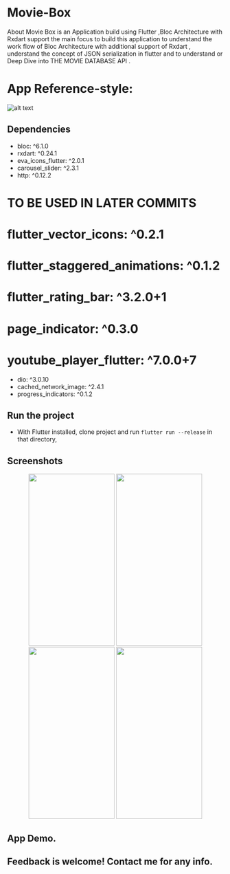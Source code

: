 # Movie-Box

About
Movie Box is an Application build using Flutter ,Bloc Architecture with Rxdart support the main focus to build this application to understand the work flow of Bloc Architecture with additional support of Rxdart , understand the concept of JSON serialization in flutter and to understand or Deep Dive into THE MOVIE DATABASE API .


# App Reference-style: 
![alt text][logo]

[logo]: https://play-lh.googleusercontent.com/V9xrTlC9frzQ1In54m0giltdq2vqWLOQS3TVAAn0Xywc0bCBQXzjMThNM09RV3SXdGw=s180-rw "	
WatchBox - Movies & TV shows watchlist"


## Dependencies 
 - bloc: ^6.1.0
 - rxdart: ^0.24.1
 - eva_icons_flutter: ^2.0.1
 - carousel_slider: ^2.3.1
 - http: ^0.12.2
  
  # TO BE USED IN LATER COMMITS

  # flutter_vector_icons: ^0.2.1
  # flutter_staggered_animations: ^0.1.2
  # flutter_rating_bar: ^3.2.0+1
  # page_indicator: ^0.3.0
  # youtube_player_flutter: ^7.0.0+7
  
 - dio: ^3.0.10
 - cached_network_image: ^2.4.1
 - progress_indicators: ^0.1.2
 
## Run the project
- With Flutter installed, clone project and run `flutter run --release` in that directory,


## Screenshots

<p align ="middle">
 <img src="https://user-images.githubusercontent.com/47661086/101058061-c033c080-35b2-11eb-8afe-653deb25c46e.jpg" width="200" height="400" />
<img src = "https://user-images.githubusercontent.com/47661086/101058072-c1fd8400-35b2-11eb-97e1-dfb57434250d.jpg" width="200" height="400" /> 
<img src ="https://user-images.githubusercontent.com/47661086/101058076-c3c74780-35b2-11eb-84b0-939f079f1a60.jpg" width="200" height="400"/>
<img src ="https://user-images.githubusercontent.com/47661086/101058094-c7f36500-35b2-11eb-97f7-5831b41c6314.jpg" width="200" height="400"/> 

</p>
 


## App Demo.
    

## Feedback is welcome! Contact me for any info.
